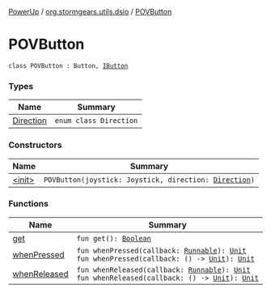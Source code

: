 [PowerUp](../../index.md) / [org.stormgears.utils.dsio](../index.md) / [POVButton](./index.md)

# POVButton

`class POVButton : Button, `[`IButton`](../-i-button/index.md)

### Types

| Name | Summary |
|---|---|
| [Direction](-direction/index.md) | `enum class Direction` |

### Constructors

| Name | Summary |
|---|---|
| [&lt;init&gt;](-init-.md) | `POVButton(joystick: Joystick, direction: `[`Direction`](-direction/index.md)`)` |

### Functions

| Name | Summary |
|---|---|
| [get](get.md) | `fun get(): `[`Boolean`](https://kotlinlang.org/api/latest/jvm/stdlib/kotlin/-boolean/index.html) |
| [whenPressed](when-pressed.md) | `fun whenPressed(callback: `[`Runnable`](http://docs.oracle.com/javase/8/docs/api/java/lang/Runnable.html)`): `[`Unit`](https://kotlinlang.org/api/latest/jvm/stdlib/kotlin/-unit/index.html)<br>`fun whenPressed(callback: () -> `[`Unit`](https://kotlinlang.org/api/latest/jvm/stdlib/kotlin/-unit/index.html)`): `[`Unit`](https://kotlinlang.org/api/latest/jvm/stdlib/kotlin/-unit/index.html) |
| [whenReleased](when-released.md) | `fun whenReleased(callback: `[`Runnable`](http://docs.oracle.com/javase/8/docs/api/java/lang/Runnable.html)`): `[`Unit`](https://kotlinlang.org/api/latest/jvm/stdlib/kotlin/-unit/index.html)<br>`fun whenReleased(callback: () -> `[`Unit`](https://kotlinlang.org/api/latest/jvm/stdlib/kotlin/-unit/index.html)`): `[`Unit`](https://kotlinlang.org/api/latest/jvm/stdlib/kotlin/-unit/index.html) |

